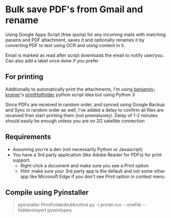 # Bulk save PDF's from Gmail and rename
Using Google Apps Script (free quota) for any incoming mails with matching params and PDF attachment, saves it and optionally renames it by converting PDF to text using OCR and using content in it.

Email is marked as read after script downloads the email to notify user/you. Can also add a label once done if you prefer

## For printing

Additionally to automatically print the attachments, I'm using [benjamin-kromer](https://github.com/benjamin-kromer)'s [printHotfolder](https://github.com/benjamin-kromer/printHotfolder) python script idea but using Python 3

Since PDFs are received in random order, and synced using Google Backup and Sync in random order as well, I've added a delay to confirm all files are received then start printing them (not prematurely). Delay of 1-2 minutes should easily be enough unless you are on 2G satellite connection

## Requirements

- Assuming you're a dev (not necessarily Python or Javascript)
- You have a 3rd party application (like Adobe Reader for PDFs) for print support.
  - Right-click a document and make sure you see a Print option
  * Hint: make sure your 3rd party app is the default and not some other app like Microsoft Edge if you don't see Print option in context menu
  
## Compile using Pyinstaller

> pyinstaller PrintFolderAndArchive.py -i printer.ico --onefile --hiddenimport pywintypes
